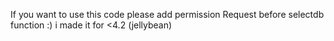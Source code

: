 If you want to use this code 
please add permission Request before selectdb function :)
i made it for <4.2 (jellybean)